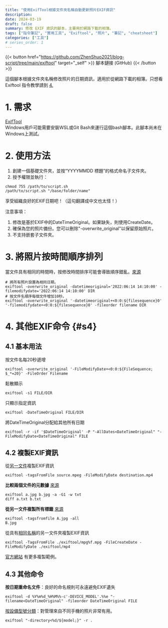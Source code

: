 ```yaml
---
title: "使用ExifTool根據文件夾名稱自動更新照片EXIF資訊"
description: 
date: 2024-03-19
draft: false
summary: 修改 EXIF 資訊的腳本，主要用於網路下載的相簿。
tags: ["指令筆記", "實用工具", "Exiftool", "照片", "筆記", "cheatsheet"]
categories: ["工具"]
# series_order: 1
---
```


{{< button href="https://github.com/ZhenShuo2021/blog-script/tree/main/exiftool" target="_self" >}}
腳本鏈接 (GitHub)
{{< /button >}}

這個腳本根據文件夾名稱修改照片的日期資訊，適用於從網路下載的相簿。只想看 Exiftool 指令教學請到 [4.](#s4)

# 1. 需求

[ExifTool](http://www.sno.phy.queensu.ca/~phil/exiftool/)  
Windows用戶可能需要安裝WSL或Git Bash來運行這個bash腳本。此腳本尚未在Windows上測試。

# 2. 使用方法

1. 創建一個基礎文件夾，並按“YYYYMMDD 標題”的格式命名子文件夾。
2. 授予權限並執行：

```shell
chmod 755 /path/to/script.sh
/path/to/script.sh "/base/folder/name"
```

享受組織良好的EXIF日期吧！（這句翻譯成中文也太怪！）

注意事項：

1. 修改是基於EXIF中的DateTimeOriginal。如果缺失，則使用CreateDate。
2. 確保為您的照片備份。您可以刪除"-overwrite_original"以保留原始照片。
3. 不支持嵌套子文件夾。

# 3. 將照片按時間順序排列  

當文件具有相同的時間時，按修改時間排序可能會導致順序錯亂。[來源](https://photo.stackexchange.com/questions/60342/how-can-i-incrementally-date-photos)

```shell
# 將所有照片設置為相同日期。
exiftool -overwrite_original -datetimeoriginal='2022:06:14 14:10:00' -filemodifydate='2022:06:14 14:10:00' DIR
# 按文件名順序每個文件增加10秒。
exiftool -overwrite_original '-datetimeoriginal+<0:0:${filesequence}0' '-filemodifydate+<0:0:${filesequence}0' -fileorder filename DIR
```

# 4. 其他EXIF命令 {#s4}

## 4.1 基本用法

按文件名每20秒遞增

```shell
exiftool -overwrite_original '-FileModifyDate+<0:0:${FileSequence; $_*=20}' -FileOrder Filename
```

鬆散顯示

```shell
exiftool -s1 FILE/DIR
```

只顯示指定資訊

```shell
exiftool -DateTimeOriginal FILE/DIR
```

將DateTimeOriginal分配給其他所有日期

```shell
exiftool -r -if '$DateTimeOriginal' -P "-AllDates<DateTimeOriginal" "-FileModifyDate<DateTimeOriginal" FILE
```

## 4.2 複製EXIF資訊

從[另一文件](https://exiftool.org/forum/index.php?topic=11385.0)複製EXIF資訊

```shell
exiftool -tagsFromFile source.mpeg -FileModifyDate destination.mp4
```

**比較兩個文件的元數據**
[來源](https://exiftool.org/forum/index.php?topic=3276.0)

```shell
exiftool a.jpg b.jpg -a -G1 -w txt
diff a.txt b.txt
```

**從另一文件複製所有標籤**
[來源](https://exiftool.org/exiftool_pod.html#COPYING-EXAMPLES)

```shell
exiftool -tagsfromfile A.jpg -all
B.jpg
```

從具有[相同名稱](https://exiftool.org/forum/index.php?topic=10322.0)的另一文件夾複製EXIF資訊

```shell
exiftool -TagsFromFile ./exiftool/mpg%f.mpg -FileCreateDate -FileModifyDate ./exiftool/mp4
```

[官方網站](https://exiftool.org/exiftool_pod.html#COPYING-EXAMPLES) 有更多複製範例。

## 4.3 其他命令

**按日期重命名文件**：良好的命名規則可永遠避免EXIF遺失

```shell
exiftool -d %Y%m%d_%H%M%%-c'-DEVICE_MODEL'.%%e "-filename<DateTimeOriginal" -fileorder DateTimeOriginal FILE
```

[按設備型號分類](https://exiftool.org/forum/index.php?topic=12361.0)：對管理來自不同手機的照片非常有用。

```shell
exiftool "-directory<%d/${model;}" -r .
```
